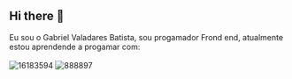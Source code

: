 ## Hi there 👋

Eu sou o Gabriel Valadares Batista, sou progamador Frond end, atualmente estou aprendende a progamar com:
<br>
<br>
![16183594](https://github.com/user-attachments/assets/01acec43-b97c-4aea-b148-ba67de6c0f81)
![888897](https://github.com/user-attachments/assets/0164f94d-03f2-443e-8a93-6a47d9ed1e99)
<img scr=" ![500px-Unofficial_JavaScript_logo_2 svg](https://github.com/user-attachments/assets/d87edefe-79a1-4353-a71f-9649e620db35) ">


<br>
<br>


